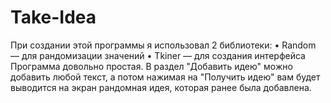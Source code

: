 # Take-Idea
При создании этой программы я использовал 2 библиотеки:  • Random — для рандомизации значений • Tkiner — для создания интерфейса  Программа довольно простая. В раздел "Добавить идею" можно добавить любой текст, а потом нажимая на "Получить идею" вам будет выводится на экран рандомная идея, которая ранее была добавлена.
